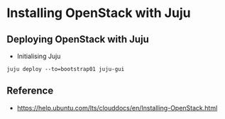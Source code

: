 # Installing OpenStack with Juju

## Deploying OpenStack with Juju
- Initialising Juju
```
juju deploy --to=bootstrap01 juju-gui

```


## Reference
- https://help.ubuntu.com/lts/clouddocs/en/Installing-OpenStack.html

